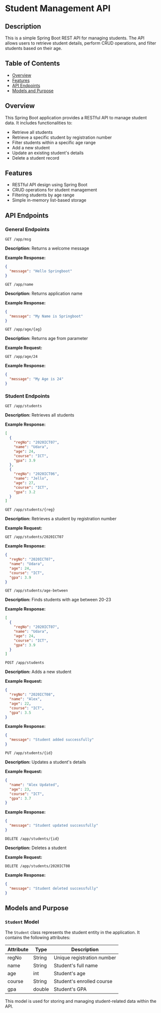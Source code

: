 # Student Management API

## Description
This is a simple Spring Boot REST API for managing students. The API allows users to retrieve student details, perform CRUD operations, and filter students based on their age.

## Table of Contents
- [Overview](#overview)
- [Features](#features)
- [API Endpoints](#api-endpoints)
- [Models and Purpose](#models-and-purpose)

## Overview
This Spring Boot application provides a RESTful API to manage student data. It includes functionalities to:
- Retrieve all students
- Retrieve a specific student by registration number
- Filter students within a specific age range
- Add a new student
- Update an existing student's details
- Delete a student record

## Features
- RESTful API design using Spring Boot
- CRUD operations for student management
- Filtering students by age range
- Simple in-memory list-based storage

## API Endpoints

### General Endpoints
```http
GET /app/msg
```
**Description:** Returns a welcome message

**Example Response:**
```json
{
  "message": "Hello Springboot"
}
```

```http
GET /app/name
```
**Description:** Returns application name

**Example Response:**
```json
{
  "message": "My Name is Springboot"
}
```

```http
GET /app/age/{ag}
```
**Description:** Returns age from parameter

**Example Request:**
```http
GET /app/age/24
```
**Example Response:**
```json
{
  "message": "My Age is 24"
}
```

### Student Endpoints
```http
GET /app/students
```
**Description:** Retrieves all students

**Example Response:**
```json
[
  {
    "regNo": "2020ICT07",
    "name": "Udara",
    "age": 24,
    "course": "ICT",
    "gpa": 3.9
  },
  {
    "regNo": "2020ICT06",
    "name": "Jello",
    "age": 27,
    "course": "ICT",
    "gpa": 3.2
  }
]
```

```http
GET /app/students/{reg}
```
**Description:** Retrieves a student by registration number

**Example Request:**
```http
GET /app/students/2020ICT07
```
**Example Response:**
```json
{
  "regNo": "2020ICT07",
  "name": "Udara",
  "age": 24,
  "course": "ICT",
  "gpa": 3.9
}
```

```http
GET /app/students/age-between
```
**Description:** Finds students with age between 20-23

**Example Response:**
```json
[
  {
    "regNo": "2020ICT07",
    "name": "Udara",
    "age": 24,
    "course": "ICT",
    "gpa": 3.9
  }
]
```

```http
POST /app/students
```
**Description:** Adds a new student

**Example Request:**
```json
{
  "regNo": "2020ICT08",
  "name": "Alex",
  "age": 22,
  "course": "ICT",
  "gpa": 3.5
}
```
**Example Response:**
```json
{
  "message": "Student added successfully"
}
```

```http
PUT /app/students/{id}
```
**Description:** Updates a student's details

**Example Request:**
```json
{
  "name": "Alex Updated",
  "age": 23,
  "course": "ICT",
  "gpa": 3.7
}
```
**Example Response:**
```json
{
  "message": "Student updated successfully"
}
```

```http
DELETE /app/students/{id}
```
**Description:** Deletes a student

**Example Request:**
```http
DELETE /app/students/2020ICT08
```
**Example Response:**
```json
{
  "message": "Student deleted successfully"
}
```

## Models and Purpose

### `Student` Model
The `Student` class represents the student entity in the application. It contains the following attributes:

| Attribute | Type    | Description                   |
|-----------|--------|-------------------------------|
| regNo     | String | Unique registration number    |
| name      | String | Student's full name           |
| age       | int    | Student's age                 |
| course    | String | Student's enrolled course     |
| gpa       | double | Student's GPA                 |

This model is used for storing and managing student-related data within the API.

